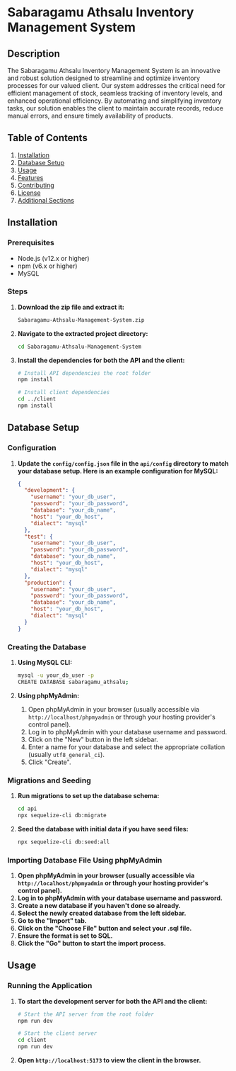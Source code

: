 # Sabaragamu Athsalu Inventory Management System

## Description

The Sabaragamu Athsalu Inventory Management System is an innovative and robust solution designed to streamline and optimize inventory processes for our valued client. Our system addresses the critical need for efficient management of stock, seamless tracking of inventory levels, and enhanced operational efficiency. By automating and simplifying inventory tasks, our solution enables the client to maintain accurate records, reduce manual errors, and ensure timely availability of products.

## Table of Contents

1. [Installation](#installation)
2. [Database Setup](#database-setup)
3. [Usage](#usage)
4. [Features](#features)
5. [Contributing](#contributing)
6. [License](#license)
7. [Additional Sections](#additional-sections)

## Installation

### Prerequisites

- Node.js (v12.x or higher)
- npm (v6.x or higher)
- MySQL

### Steps

1. **Download the zip file and extract it:**
   ```sh
   Sabaragamu-Athsalu-Management-System.zip
   ```
2. **Navigate to the extracted project directory:**
   ```sh
   cd Sabaragamu-Athsalu-Management-System
   ```
3. **Install the dependencies for both the API and the client:**

   ```sh
   # Install API dependencies the root folder
   npm install

   # Install client dependencies
   cd ../client
   npm install
   ```

## Database Setup

### Configuration

1. **Update the `config/config.json` file in the `api/config` directory to match your database setup. Here is an example configuration for MySQL:**
   ```json
   {
     "development": {
       "username": "your_db_user",
       "password": "your_db_password",
       "database": "your_db_name",
       "host": "your_db_host",
       "dialect": "mysql"
     },
     "test": {
       "username": "your_db_user",
       "password": "your_db_password",
       "database": "your_db_name",
       "host": "your_db_host",
       "dialect": "mysql"
     },
     "production": {
       "username": "your_db_user",
       "password": "your_db_password",
       "database": "your_db_name",
       "host": "your_db_host",
       "dialect": "mysql"
     }
   }
   ```

### Creating the Database

1. **Using MySQL CLI:**

   ```sh
   mysql -u your_db_user -p
   CREATE DATABASE sabaragamu_athsalu;
   ```

2. **Using phpMyAdmin:**
   1. Open phpMyAdmin in your browser (usually accessible via `http://localhost/phpmyadmin` or through your hosting provider's control panel).
   2. Log in to phpMyAdmin with your database username and password.
   3. Click on the "New" button in the left sidebar.
   4. Enter a name for your database and select the appropriate collation (usually `utf8_general_ci`).
   5. Click "Create".

### Migrations and Seeding

1. **Run migrations to set up the database schema:**

   ```sh
   cd api
   npx sequelize-cli db:migrate
   ```

2. **Seed the database with initial data if you have seed files:**
   ```sh
   npx sequelize-cli db:seed:all
   ```

### Importing Database File Using phpMyAdmin

1. **Open phpMyAdmin in your browser (usually accessible via `http://localhost/phpmyadmin` or through your hosting provider's control panel).**
2. **Log in to phpMyAdmin with your database username and password.**
3. **Create a new database if you haven't done so already.**
4. **Select the newly created database from the left sidebar.**
5. **Go to the "Import" tab.**
6. **Click on the "Choose File" button and select your .sql file.**
7. **Ensure the format is set to SQL.**
8. **Click the "Go" button to start the import process.**

## Usage

### Running the Application

1. **To start the development server for both the API and the client:**

   ```sh
   # Start the API server from the root folder
   npm run dev

   # Start the client server
   cd client
   npm run dev
   ```

2. **Open `http://localhost:5173` to view the client in the browser.**
